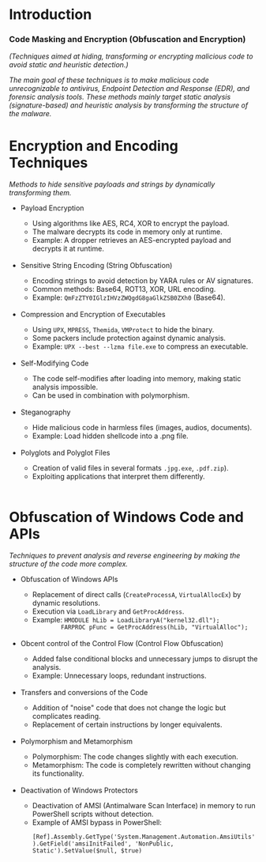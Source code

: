 # Introduction
### Code Masking and Encryption (Obfuscation and Encryption)
*(Techniques aimed at hiding, transforming or encrypting malicious code to avoid static and heuristic detection.)*

*The main goal of these techniques is to make malicious code unrecognizable to antivirus, Endpoint Detection and Response (EDR), and forensic analysis tools. These methods mainly target static analysis (signature-based) and heuristic analysis by transforming the structure of the malware.*

# Encryption and Encoding Techniques
*Methods to hide sensitive payloads and strings by dynamically transforming them.*
<ul>
  <li>Payload Encryption</li>
  <ul>
    <li>Using algorithms like AES, RC4, XOR to encrypt the payload.</li>
    <li>The malware decrypts its code in memory only at runtime.</li>
    <li>Example: A dropper retrieves an AES-encrypted payload and decrypts it at runtime.</li>
    <br/>
  </ul>
  <li>Sensitive String Encoding (String Obfuscation)</li>
  <ul>
    <li>Encoding strings to avoid detection by YARA rules or AV signatures.</li>
    <li>Common methods: Base64, ROT13, XOR, URL encoding.</li>
    <li>Example: <code>QmFzZTY0IGlzIHVzZWQgdG8gaGlkZSB0ZXh0</code> (Base64).</li>
    <br/>
  </ul>
  <li>Compression and Encryption of Executables</li>
  <ul>
    <li>Using <code>UPX</code>, <code>MPRESS</code>, <code>Themida</code>, <code>VMProtect</code> to hide the binary.</li>
    <li>Some packers include protection against dynamic analysis.</li>
    <li>Example: <code>UPX --best --lzma file.exe</code> to compress an executable.</li>
    <br/>
  </ul>
  <li>Self-Modifying Code</li>
  <ul>
    <li>The code self-modifies after loading into memory, making static analysis impossible.</li>
    <li>Can be used in combination with polymorphism.</li>
    <br/>
  </ul>
  <li>Steganography</li>
  <ul>
    <li>Hide malicious code in harmless files (images, audios, documents).</li>
    <li>Example: Load hidden shellcode into a .png file.</li>
    <br/>
  </ul>
  <li>Polyglots and Polyglot Files</li>
  <ul>
    <li>Creation of valid files in several formats <code>.jpg.exe</code>, <code>.pdf.zip</code>).</li>
    <li>Exploiting applications that interpret them differently.</li>
    <br/>
  </ul>
</ul>

# Obfuscation of Windows Code and APIs
*Techniques to prevent analysis and reverse engineering by making the structure of the code more complex.*
<ul>
  <li>Obfuscation of Windows APIs</li>
  <ul>
    <li>Replacement of direct calls (<code>CreateProcessA</code>, <code>VirtualAllocEx</code>) by dynamic resolutions.</li>
    <li>Execution via <code>LoadLibrary</code> and <code>GetProcAddress</code>.</li>
    <li>Example:
      <code>HMODULE hLib = LoadLibraryA("kernel32.dll");
        FARPROC pFunc = GetProcAddress(hLib, "VirtualAlloc");</code></li>
    <br/>
  </ul>
  <li>Obcent control of the Control Flow (Control Flow Obfuscation)</li>
  <ul>
    <li>Added false conditional blocks and unnecessary jumps to disrupt the analysis.</li>
    <li>Example: Unnecessary loops, redundant instructions.</li>
    <br/>
  </ul>
  <li>Transfers and conversions of the Code</li>
  <ul>
    <li>Addition of "noise" code that does not change the logic but complicates reading.</li>
    <li>Replacement of certain instructions by longer equivalents.</li>
    <br/>
  </ul>
  <li>Polymorphism and Metamorphism</li>
  <ul>
    <li>Polymorphism: The code changes slightly with each execution.</li>
    <li>Metamorphism: The code is completely rewritten without changing its functionality.</li>
    <br/>
  </ul>
  <li>Deactivation of Windows Protectors</li>
  <ul>
    <li>Deactivation of AMSI (Antimalware Scan Interface) in memory to run PowerShell scripts without detection.</li>
    <li>Example of AMSI bypass in PowerShell:
    <code>
      [Ref].Assembly.GetType('System.Management.Automation.AmsiUtils').GetField('amsiInitFailed', 'NonPublic, Static').SetValue($null, $true)
    </code></li>
    <br/>
  </ul>
</ul>




